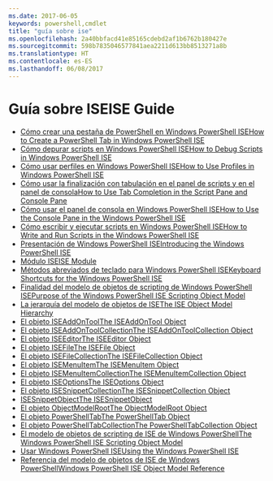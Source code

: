 ```yaml
---
ms.date: 2017-06-05
keywords: powershell,cmdlet
title: "guía sobre ise"
ms.openlocfilehash: 2a40bbfacd41e85165cdebd2af1b6762b180427e
ms.sourcegitcommit: 598b7835046577841aea2211d613bb8513271a8b
ms.translationtype: HT
ms.contentlocale: es-ES
ms.lasthandoff: 06/08/2017
---
```

# <a name="ise-guide"></a><span data-ttu-id="68d2c-103">Guía sobre ISE</span><span class="sxs-lookup"><span data-stu-id="68d2c-103">ISE Guide</span></span>

-  [<span data-ttu-id="68d2c-104">Cómo crear una pestaña de PowerShell en Windows PowerShell ISE</span><span class="sxs-lookup"><span data-stu-id="68d2c-104">How to Create a PowerShell Tab in Windows PowerShell ISE</span></span>](ise/How-to-Create-a-PowerShell-Tab-in-Windows-PowerShell-ISE.md)
-  [<span data-ttu-id="68d2c-105">Cómo depurar scripts en Windows PowerShell ISE</span><span class="sxs-lookup"><span data-stu-id="68d2c-105">How to Debug Scripts in Windows PowerShell ISE</span></span>](ise/How-to-Debug-Scripts-in-Windows-PowerShell-ISE.md)
-  [<span data-ttu-id="68d2c-106">Cómo usar perfiles en Windows PowerShell ISE</span><span class="sxs-lookup"><span data-stu-id="68d2c-106">How to Use Profiles in Windows PowerShell ISE</span></span>](ise/How-to-Use-Profiles-in-Windows-PowerShell-ISE.md)
-  [<span data-ttu-id="68d2c-107">Cómo usar la finalización con tabulación en el panel de scripts y en el panel de consola</span><span class="sxs-lookup"><span data-stu-id="68d2c-107">How to Use Tab Completion in the Script Pane and Console Pane</span></span>](ise/How-to-Use-Tab-Completion-in-the-Script-Pane-and-Console-Pane.md)
-  [<span data-ttu-id="68d2c-108">Cómo usar el panel de consola en Windows PowerShell ISE</span><span class="sxs-lookup"><span data-stu-id="68d2c-108">How to Use the Console Pane in the Windows PowerShell ISE</span></span>](ise/How-to-Use-the-Console-Pane-in-the-Windows-PowerShell-ISE.md)
-  [<span data-ttu-id="68d2c-109">Cómo escribir y ejecutar scripts en Windows PowerShell ISE</span><span class="sxs-lookup"><span data-stu-id="68d2c-109">How to Write and Run Scripts in the Windows PowerShell ISE</span></span>](ise/How-to-Write-and-Run-Scripts-in-the-Windows-PowerShell-ISE.md)
-  [<span data-ttu-id="68d2c-110">Presentación de Windows PowerShell ISE</span><span class="sxs-lookup"><span data-stu-id="68d2c-110">Introducing the Windows PowerShell ISE</span></span>](ise/Introducing-the-Windows-PowerShell-ISE.md)
-  [<span data-ttu-id="68d2c-111">Módulo ISE</span><span class="sxs-lookup"><span data-stu-id="68d2c-111">ISE Module</span></span>](ise/ISE-Module.md)
-  [<span data-ttu-id="68d2c-112">Métodos abreviados de teclado para Windows PowerShell ISE</span><span class="sxs-lookup"><span data-stu-id="68d2c-112">Keyboard Shortcuts for the Windows PowerShell ISE</span></span>](ise/Keyboard-Shortcuts-for-the-Windows-PowerShell-ISE.md)
-  [<span data-ttu-id="68d2c-113">Finalidad del modelo de objetos de scripting de Windows PowerShell ISE</span><span class="sxs-lookup"><span data-stu-id="68d2c-113">Purpose of the Windows PowerShell ISE Scripting Object Model</span></span>](ise/Purpose-of-the-Windows-PowerShell-ISE-Scripting-Object-Model.md)
-  [<span data-ttu-id="68d2c-114">La jerarquía del modelo de objetos de ISE</span><span class="sxs-lookup"><span data-stu-id="68d2c-114">The ISE Object Model Hierarchy</span></span>](ise/The-ISE-Object-Model-Hierarchy.md)
-  [<span data-ttu-id="68d2c-115">El objeto ISEAddOnTool</span><span class="sxs-lookup"><span data-stu-id="68d2c-115">The ISEAddOnTool Object</span></span>](ise/The-ISEAddOnTool-Object.md)
-  [<span data-ttu-id="68d2c-116">El objeto ISEAddOnToolCollection</span><span class="sxs-lookup"><span data-stu-id="68d2c-116">The ISEAddOnToolCollection Object</span></span>](ise/The-ISEAddOnToolCollection-Object.md)
-  [<span data-ttu-id="68d2c-117">El objeto ISEEditor</span><span class="sxs-lookup"><span data-stu-id="68d2c-117">The ISEEditor Object</span></span>](ise/The-ISEEditor-Object.md)
-  [<span data-ttu-id="68d2c-118">El objeto ISEFile</span><span class="sxs-lookup"><span data-stu-id="68d2c-118">The ISEFile Object</span></span>](ise/The-ISEFile-Object.md)
-  [<span data-ttu-id="68d2c-119">El objeto ISEFileCollection</span><span class="sxs-lookup"><span data-stu-id="68d2c-119">The ISEFileCollection Object</span></span>](ise/The-ISEFileCollection-Object.md)
-  [<span data-ttu-id="68d2c-120">El objeto ISEMenuItem</span><span class="sxs-lookup"><span data-stu-id="68d2c-120">The ISEMenuItem Object</span></span>](ise/The-ISEMenuItem-Object.md)
-  [<span data-ttu-id="68d2c-121">El objeto ISEMenuItemCollection</span><span class="sxs-lookup"><span data-stu-id="68d2c-121">The ISEMenuItemCollection Object</span></span>](ise/The-ISEMenuItemCollection-Object.md)
-  [<span data-ttu-id="68d2c-122">El objeto ISEOptions</span><span class="sxs-lookup"><span data-stu-id="68d2c-122">The ISEOptions Object</span></span>](ise/The-ISEOptions-Object.md)
-  [<span data-ttu-id="68d2c-123">El objeto ISESnippetCollection</span><span class="sxs-lookup"><span data-stu-id="68d2c-123">The ISESnippetCollection Object</span></span>](ise/The-ISESnippetCollection-Object.md)
-  [<span data-ttu-id="68d2c-124">ISESnippetObject</span><span class="sxs-lookup"><span data-stu-id="68d2c-124">The ISESnippetObject</span></span>](ise/The-ISESnippetObject.md)
-  [<span data-ttu-id="68d2c-125">El objeto ObjectModelRoot</span><span class="sxs-lookup"><span data-stu-id="68d2c-125">The ObjectModelRoot Object</span></span>](ise/The-ObjectModelRoot-Object.md)
-  [<span data-ttu-id="68d2c-126">El objeto PowerShellTab</span><span class="sxs-lookup"><span data-stu-id="68d2c-126">The PowerShellTab Object</span></span>](ise/The-PowerShellTab-Object.md)
-  [<span data-ttu-id="68d2c-127">El objeto PowerShellTabCollection</span><span class="sxs-lookup"><span data-stu-id="68d2c-127">The PowerShellTabCollection Object</span></span>](ise/The-PowerShellTabCollection-Object.md)
-  [<span data-ttu-id="68d2c-128">El modelo de objetos de scripting de ISE de Windows PowerShell</span><span class="sxs-lookup"><span data-stu-id="68d2c-128">The Windows PowerShell ISE Scripting Object Model</span></span>](ise/The-Windows-PowerShell-ISE-Scripting-Object-Model.md)
-  [<span data-ttu-id="68d2c-129">Usar Windows PowerShell ISE</span><span class="sxs-lookup"><span data-stu-id="68d2c-129">Using the Windows PowerShell ISE</span></span>](ise/Using-the-Windows-PowerShell-ISE.md)
-  [<span data-ttu-id="68d2c-130">Referencia del modelo de objetos de ISE de Windows PowerShell</span><span class="sxs-lookup"><span data-stu-id="68d2c-130">Windows PowerShell ISE Object Model Reference</span></span>](ise/Windows-PowerShell-ISE-Object-Model-Reference.md)

